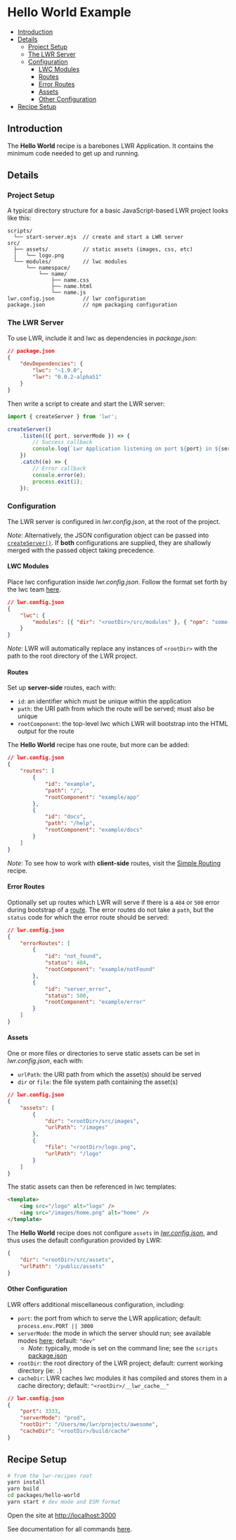 # Hello World Example

-   [Introduction](#introduction)
-   [Details](#details)
    -   [Project Setup](#project-setup)
    -   [The LWR Server](#the-lwr-server)
    -   [Configuration](#configuration)
        -   [LWC Modules](#lwc-modules)
        -   [Routes](#routes)
        -   [Error Routes](#error-routes)
        -   [Assets](#assets)
        -   [Other Configuration](#other-configuration)
-   [Recipe Setup](#Recipe-setup)

## Introduction

The **Hello World** recipe is a barebones LWR Application. It contains the minimum code needed to get up and running.

## Details

### Project Setup

A typical directory structure for a basic JavaScript-based LWR project looks like this:

```
scripts/
  └── start-server.mjs  // create and start a LWR server
src/
  ├── assets/           // static assets (images, css, etc)
  │   └── logo.png
  └── modules/          // lwc modules
      └── namespace/
          └── name/
              ├── name.css
              ├── name.html
              └── name.js
lwr.config.json         // lwr configuration
package.json            // npm packaging configuration
```

### The LWR Server

To use LWR, include it and lwc as dependencies in _package.json_:

```json
// package.json
{
    "devDependencies": {
        "lwc": "~1.9.0",
        "lwr": "0.0.2-alpha51"
    }
}
```

Then write a script to create and start the LWR server:

```js
import { createServer } from 'lwr';

createServer()
    .listen(({ port, serverMode }) => {
        // Success callback
        console.log(`Lwr Application listening on port ${port} in ${serverMode} mode\n`);
    })
    .catch((e) => {
        // Error callback
        console.error(e);
        process.exit(1);
    });
```

### Configuration

The LWR server is configured in _lwr.config.json_, at the root of the project.

_Note_: Alternatively, the JSON configuration object can be passed into [`createServer()`](#the-lwr-server). If **both** configurations are supplied, they are shallowly merged with the passed object taking precedence.

#### LWC Modules

Place lwc configuration inside _lwr.config.json_. Follow the format set forth by the lwc team [here](https://rfcs.lwc.dev/rfcs/lwc/0020-module-resolution).

```json
// lwr.config.json
{
    "lwc": {
        "modules": [{ "dir": "<rootDir>/src/modules" }, { "npm": "some-npm-package" }]
    }
}
```

_Note_: LWR will automatically replace any instances of `<rootDir>` with the path to the root directory of the LWR project.

#### Routes

Set up **server-side** routes, each with:

-   `id`: an identifier which must be unique within the application
-   `path`: the URI path from which the route will be served; must also be unique
-   `rootComponent`: the top-level lwc which LWR will bootstrap into the HTML output for the route

The **Hello World** recipe has one route, but more can be added:

```json
// lwr.config.json
{
    "routes": [
        {
            "id": "example",
            "path": "/",
            "rootComponent": "example/app"
        },
        {
            "id": "docs",
            "path": "/help",
            "rootComponent": "example/docs"
        }
    ]
}
```

_Note_: To see how to work with **client-side** routes, visit the [Simple Routing](https://github.com/salesforce/lwr-recipes/tree/master/packages/simple-routing) recipe.

#### Error Routes

Optionally set up routes which LWR will serve if there is a `404` or `500` error during bootstrap of a [route](#routes). The error routes do not take a `path`, but the `status` code for which the error route should be served:

```json
// lwr.config.json
{
    "errorRoutes": [
        {
            "id": "not_found",
            "status": 404,
            "rootComponent": "example/notFound"
        },
        {
            "id": "server_error",
            "status": 500,
            "rootComponent": "example/error"
        }
    ]
}
```

#### Assets

One or more files or directories to serve static assets can be set in _lwr.config.json_, each with:

-   `urlPath`: the URI path from which the asset(s) should be served
-   `dir` or `file`: the file system path containing the asset(s)

```json
// lwr.config.json
{
    "assets": [
        {
            "dir": "<rootDir>/src/images",
            "urlPath": "/images"
        },
        {
            "file": "<rootDir>/logo.png",
            "urlPath": "/logo"
        }
    ]
}
```

The static assets can then be referenced in lwc templates:

```html
<template>
    <img src="/logo" alt="logo" />
    <img src="/images/home.png" alt="home" />
</template>
```

The **Hello World** recipe does not configure `assets` in [_lwr.config.json_](./lwr.config.json), and thus uses the default configuration provided by LWR:

```json
{
    "dir": "<rootDir>/src/assets",
    "urlPath": "/public/assets"
}
```

#### Other Configuration

LWR offers additional miscellaneous configuration, including:

-   `port`: the port from which to serve the LWR application; default: `process.env.PORT || 3000`
-   `serverMode`: the mode in which the server should run; see available modes [here](https://github.com/salesforce/lwr/tree/master/packages/%40lwrjs/core/runtime-configs); default: `"dev"`
    -   _Note_: typically, mode is set on the command line; see the `scripts` [package.json](./package.json)
-   `rootDir`: the root directory of the LWR project; default: current working directory (ie: `.`)
-   `cacheDir`: LWR caches lwc modules it has compiled and stores them in a cache directory; default: `"<rootDir>/__lwr_cache__"`

```json
// lwr.config.json
{
    "port": 3333,
    "serverMode": "prod",
    "rootDir": "/Users/me/lwr/projects/awesome",
    "cacheDir": "<rootDir>/build/cache"
}
```

## Recipe Setup

```bash
# from the lwr-recipes root
yarn install
yarn build
cd packages/hello-world
yarn start # dev mode and ESM format
```

Open the site at [http://localhost:3000](http://localhost:3000)

See documentation for all commands [here](https://github.com/salesforce/lwr-recipes/blob/master/doc/getting_started.md).
